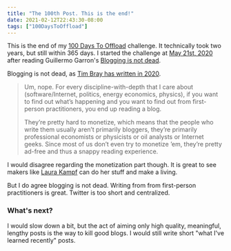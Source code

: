 ```yaml
---
title: "The 100th Post. This is the end!"
date: 2021-02-12T22:43:30-08:00
tags: ["100DaysToOffload"]
---
```

This is the end of my [100 Days To Offload](https://100daystooffload.com/) challenge. It technically took two years, but still within 365 days. I started the challenge at [May 21st, 2020](https://blog.8-p.info/en/2020/05/21/day-one/) after reading Guillermo Garron's [Blogging is not dead](https://www.garron.blog/posts/blogging.html).

Blogging is not dead, as [Tim Bray has written in 2020](https://www.tbray.org/ongoing/When/202x/2020/05/13/Meta-Blog).

>  Um, nope. For every discipline-with-depth that I care about (software/Internet, politics, energy economics, physics), if you want to find out what’s happening and you want to find out from first-person practitioners, you end up reading a blog.
>
> They’re pretty hard to monetize, which means that the people who write them usually aren’t primarily bloggers, they’re primarily professional economists or physicists or oil analysts or Internet geeks. Since most of us don’t even try to monetize ’em, they’re pretty ad-free and thus a snappy reading experience.

I would disagree regarding the monetization part though. It is great to see makers like [Laura Kampf](https://www.youtube.com/channel/UCRix1GJvSBNDpEFY561eSzw) can do her stuff and make a living.

But I do agree blogging is not dead. Writing from from first-person practitioners is great. Twitter is too short and centralized.

### What's next?

I would slow down a bit, but the act of aiming only high quality, meaningful, lengthy posts is the way to kill good blogs. I would still write short "what I've learned recently" posts.
